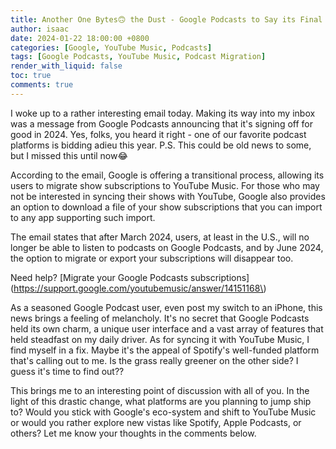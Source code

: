 ```yaml
---
title: Another One Bytes🙃 the Dust - Google Podcasts to Say its Final Goodbye 
author: isaac
date: 2024-01-22 18:00:00 +0800
categories: [Google, YouTube Music, Podcasts]
tags: [Google Podcasts, YouTube Music, Podcast Migration]
render_with_liquid: false
toc: true
comments: true
---
```


I woke up to a rather interesting email today. Making its way into my inbox was a message from Google Podcasts announcing that it's signing off for good in 2024. Yes, folks, you heard it right - one of our favorite podcast platforms is bidding adieu this year. P.S. This could be old news to some, but I missed this until now😂

According to the email, Google is offering a transitional process, allowing its users to migrate show subscriptions to YouTube Music. For those who may not be interested in syncing their shows with YouTube, Google also provides an option to download a file of your show subscriptions that you can import to any app supporting such import.

The email states that after March 2024, users, at least in the U.S., will no longer be able to listen to podcasts on Google Podcasts, and by June 2024, the option to migrate or export your subscriptions will disappear too.

Need help? \[Migrate your Google Podcasts subscriptions\]\(https://support.google.com/youtubemusic/answer/14151168\)

As a seasoned Google Podcast user, even post my switch to an iPhone, this news brings a feeling of melancholy. It's no secret that Google Podcasts held its own charm, a unique user interface and a vast array of features that held steadfast on my daily driver. As for syncing it with YouTube Music, I find myself in a fix. Maybe it's the appeal of Spotify's well-funded platform that's calling out to me. Is the grass really greener on the other side? I guess it's time to find out??

This brings me to an interesting point of discussion with all of you. In the light of this drastic change, what platforms are you planning to jump ship to? Would you stick with Google's eco-system and shift to YouTube Music or would you rather explore new vistas like Spotify, Apple Podcasts, or others? Let me know your thoughts in the comments below.
